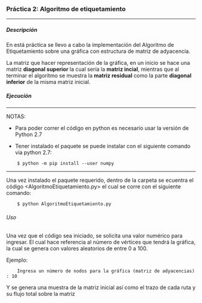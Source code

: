 ### Práctica 2: Algoritmo de etiquetamiento
- - -
##### Descripción
En está práctica se llevo a cabo la implementación del Algoritmo de Etiquetamiento sobre una gráfica con 
estructura de matriz de adyacencia.

La matriz que hacer representación de la gráfica, en un inicio se hace una matriz **diagonal superior** la cual 
sería la **matriz incial**, mientras que al terminar el algoritmo se muestra la **matriz residual** como la parte 
**diagonal inferior** de la misma matriz inicial.

##### Ejecución
* * * 
NOTAS: 
+ Para poder correr el código en python es necesario usar la versión de Python 2.7

+ Tener instalado el paquete <numpy> se puede instalar con el siguiente comando via <pip> python 2.7:
```
	$ python -m pip install --user numpy
```
* * *

Una vez instalado el paquete requerido, dentro de la carpeta <src> se ecuentra el código 
<AlgoritmoEtiquetamiento.py> el cual se corre con el siguiente comando:
```
	$ python AlgoritmoEtiquetamiento.py
```

###### Uso

Una vez que el código sea iniciado, se solicita una valor numérico para ingresar. El cual hace referencia al 
número de vértices que tendrá la gráfica, la cual se genera con valores aleatorios de entre 0 a 100.

Ejemplo:
```
	Ingresa un número de nodos para la gráfica (matriz de adyacencias) : 10
```
 Y se genera una muestra de la matriz inicial así como el trazo de cada ruta y su flujo total sobre la matriz
